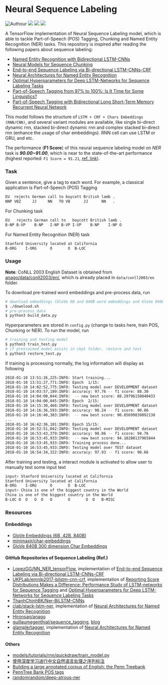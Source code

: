 # Neural Sequence Labeling

![Authour](https://img.shields.io/badge/Author-Zhang%20Hao%20(Isaac%20Changhau)-blue.svg) ![](https://img.shields.io/badge/MacOS%20High%20Sierra-10.13.2-green.svg) ![](https://img.shields.io/badge/Python-3.6-brightgreen.svg) ![](https://img.shields.io/badge/TensorFlow-1.4.0-yellowgreen.svg)

A TensorFlow implementation of Neural Sequence Labeling model, which is able to tackle Part-of-Speech (POS) Tagging, Chunking and Named Entity Recognition (NER) tasks. This repository is inspired after reading the following papers about sequence labeling:
- [Named Entity Recognition with Bidirectional LSTM-CNNs](https://arxiv.org/pdf/1511.08308.pdf)
- [Neural Models for Sequence Chunking](https://arxiv.org/abs/1701.04027)
- [End-to-end Sequence Labeling via Bi-directional LSTM-CNNs-CRF](https://arxiv.org/pdf/1603.01354.pdf)
- [Neural Architectures for Named Entity Recognition](https://arxiv.org/pdf/1603.01360.pdf)
- [Optimal Hyperparameters for Deep LSTM-Networks for Sequence Labeling Tasks](https://arxiv.org/pdf/1707.06799.pdf)
- [Part-of-Speech Tagging from 97% to 100%: Is It Time for Some Linguistics?](https://nlp.stanford.edu/pubs/CICLing2011-manning-tagging.pdf)
- [Part-of-Speech Tagging with Bidirectional Long Short-Term Memory Recurrent Neural Network](https://arxiv.org/pdf/1510.06168.pdf)

This model follows the structure of `LSTM + CRF + Chars Embeddings (RNN/CNN)`, and several variant modules are available, like single bi-direct dynamic rnn, stacked bi-direct dynamic rnn and complex stacked bi-direct rnn (enhance the usage of char embeddings). RNN cell can use LSTM or GRU, and etc.

The performance (**F1 Score**) of this neural sequence labeling model on *NER* task is ***90.00~91.00***, which is near to the state-of-the-art performance (highest reported: `F1 Score = 91.21`, [ref. link](https://www.quora.com/What-is-the-current-state-of-the-art-in-Named-Entity-Recognition-NER)).

### Task

Given a sentence, give a tag to each word. For example, a classical application is Part-of-Speech (POS) Tagging
```bash
EU  rejects German call to boycott British lamb . 
NNP VBZ     JJ     NN   TO VB      JJ      NN   . 
```

For Chunking task
```bash
EU   rejects German call to   boycott British lamb . 
B-NP B-VP    B-NP   I-NP B-VP I-VP    B-NP    I-NP O 
```

For Named Entity Recognition (NER) task
```bash
Stanford University located at California 
B-ORG    I-ORG      O       O  B-LOC      
```

### Usage

**Note**: CoNLL 2003 English Dataset is obtained from [anago/data/conll2003/en/](https://github.com/Hironsan/anago/tree/master/data/conll2003/en), which is already placed in `data/conll2003/en` folder.

To download pre-trained word embeddings and pre-process data, run
```bash
# download embeddings (GloVe 6B and 840B word embeddings and GloVe 840B char embeddings)
$ ./download.sh
# pre-process data
$ python3 build_data.py 
```

Hyperparameters are stored in `config.py` (change to tasks here, train POS, Chunking or NER). To run the model, run
```bash
# training and testing model
$ python3 train_test.py
# if pretrained model exists in ckpt folder, restore and test
$ python3 restore_test.py
```

If training is processing normally, the log information will display as following
```bash
2018-01-10 13:51:26,225:INFO: Start training...
2018-01-10 13:51:27,771:INFO: Epoch  1/15:
2018-01-10 14:02:52,775:INFO: Testing model over DEVELOPMENT dataset
2018-01-10 14:03:57,189:INFO: accuracy: 97.76 -- f1 score: 88.30
2018-01-10 14:04:00,044:INFO:  -- new best score: 88.29796158040433
2018-01-10 14:04:00,045:INFO: Epoch  2/15:
2018-01-10 14:15:30,468:INFO: Testing model over DEVELOPMENT dataset
2018-01-10 14:16:36,593:INFO: accuracy: 98.24 -- f1 score: 90.86
2018-01-10 14:16:40,383:INFO:  -- new best score: 90.85699839892138
...
2018-01-10 16:42:36,101:INFO: Epoch 15/15:
2018-01-10 16:52:51,042:INFO: Testing model over DEVELOPMENT dataset
2018-01-10 16:53:43,379:INFO: accuracy: 98.86 -- f1 score: 94.76
2018-01-10 16:53:45,933:INFO:  -- new best score: 94.10280137965844
2018-01-10 16:53:45,933:INFO: Training process done...
2018-01-10 16:53:45,933:INFO: Testing model over TEST dataset
2018-01-10 16:54:34,322:INFO: accuracy: 97.93 -- f1 score: 90.66
```

After training and testing, a interact module is activated to allow user to manually test some input text
```bash
input> Stanford University located at California
Stanford University located at California 
B-ORG    I-ORG      O       O  B-LOC      
input> China is one of the biggest country in the World
China is one of the biggest country in the World 
B-LOC O  O   O  O   O       O       O  O   B-MISC
```

### Resources

#### Embeddings
- [GloVe Embeddings (6B, 42B, 840B)](https://nlp.stanford.edu/projects/glove/)
- [minimaxir/char-embeddings](https://github.com/minimaxir/char-embeddings)
- [GloVe 840B 300 dimension Char Embeddings](https://github.com/minimaxir/char-embeddings/blob/master/glove.840B.300d-char.txt)

#### GitHub Repositories of Sequence Labeling (Ref.)
- [LopezGG/NN_NER_tensorFlow](https://github.com/LopezGG/NN_NER_tensorFlow), implementation of [End-to-end Sequence Labeling via Bi-directional LSTM-CNNs-CRF](https://arxiv.org/pdf/1603.01354.pdf)
- [UKPLab/emnlp2017-bilstm-cnn-crf](https://github.com/UKPLab/emnlp2017-bilstm-cnn-crf), implementation of [Reporting Score Distributions Makes a Difference: Performance Study of LSTM-networks for Sequence Tagging](https://arxiv.org/pdf/1707.09861.pdf) and [Optimal Hyperparameters for Deep LSTM-Networks for Sequence Labeling Tasks](https://arxiv.org/pdf/1707.06799.pdf)
- [ThanhChinhBK/Ner-BiLSTM-CNNs](https://github.com/ThanhChinhBK/Ner-BiLSTM-CNNs)
- [clab/stack-lstm-ner](https://github.com/clab/stack-lstm-ner), implementation of [Neural Architectures for Named Entity Recognition](http://arxiv.org/pdf/1603.01360v1.pdf)
- [Hironsan/anago](https://github.com/Hironsan/anago)
- [guillaumegenthial/sequence_tagging](https://github.com/guillaumegenthial/sequence_tagging), [blog](https://guillaumegenthial.github.io/sequence-tagging-with-tensorflow.html)
- [glample/tagger](https://github.com/glample/tagger), implementation of [Neural Architectures for Named Entity Recognition](https://arxiv.org/pdf/1603.01360.pdf)

#### Others
- [models/tutorials/rnn/quickdraw/train_model.py](https://github.com/tensorflow/models/blob/master/tutorials/rnn/quickdraw/train_model.py)
- [使用深度学习进行中文自然语言处理之序列标注](https://www.jianshu.com/p/7e233ef57cb6)
- [Building a large annotated corpus of English: the Penn Treebank](https://catalog.ldc.upenn.edu/docs/LDC95T7/cl93.html)
- [PennTree Bank POS tags](https://www.ling.upenn.edu/courses/Fall_2003/ling001/penn_treebank_pos.html)
- [randomrandom/deep-atrous-ner](https://github.com/randomrandom/deep-atrous-ner)
